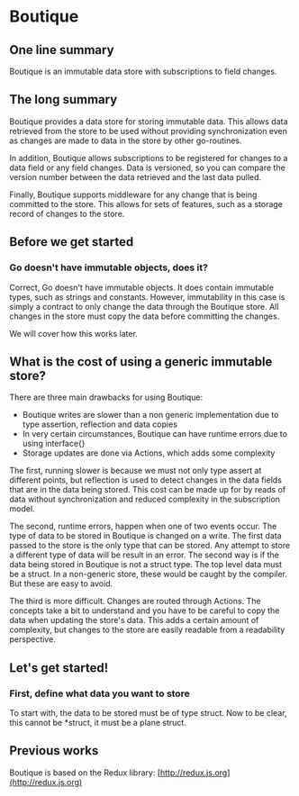 # Boutique

## One line summary

Boutique is an immutable data store with subscriptions to field changes.

## The long summary

Boutique provides a data store for storing immutable data.  This allows data retrieved from the store to be used without providing synchronization even as changes are made to data in the store by other go-routines.

In addition, Boutique allows subscriptions to be registered for changes to a data field or any field changes.  Data is versioned, so you can compare the version number between the data retrieved and the last data pulled.

Finally, Boutique supports middleware for any change that is being committed to the store.  This allows for sets of features, such as a storage record of changes to the store.

## Before we get started

### Go doesn't have immutable objects, does it?

Correct, Go doesn't have immutable objects.  It does contain immutable types, such as strings and constants.  However, immutability in this case is simply a contract to only change the data through the Boutique store.  All changes in the store must copy the data before committing the changes.

We will cover how this works later.

## What is the cost of using a generic immutable store?

There are three main drawbacks for using Boutique:

* Boutique writes are slower than a non generic implementation due to type assertion,  reflection and data copies
* In very certain circumstances, Boutique can have runtime errors due to using interface{}
* Storage updates are done via Actions, which adds some complexity

The first, running slower is because we must not only type assert at different points, but reflection is used to detect changes in the data fields that are in the data being stored.  This cost can be made up for by reads of data without synchronization and reduced complexity in the subscription model.

The second, runtime errors, happen when one of two events occur.  The type of data to be stored in Boutique is changed on a write.  The first data passed to the store is the only type that can be stored.  Any attempt to store a different type of data will be result in an error.  The second way is if the data being stored in Boutique is not a struct type.  The top level data must be a struct.  In a non-generic store, these would be caught by the compiler.  But these are easy to avoid.

The third is more difficult.  Changes are routed through Actions.  The concepts take a bit to understand and you have to be careful to copy the data when updating the store's data.  This adds a certain amount of complexity, but changes to the store are easily readable from a readability perspective.  



## Let's get started!

### First, define what data you want to store

To start with, the data to be stored must be of type struct.  Now to be clear, this cannot be \*struct, it must be a plane struct.



## Previous works

Boutique is based on the Redux library: [http://redux.js.org](http://redux.js.org)

